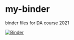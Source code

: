 # my-binder
binder files for DA course 2021

[![Binder](https://mybinder.org/badge_logo.svg)](https://mybinder.org/v2/gh/nlihin/my-binder/HEAD/?urlpath=lab)
 
